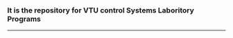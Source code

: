 ### It is the repository for VTU control Systems Laboritory Programs

____________________________________________________________________________________________

